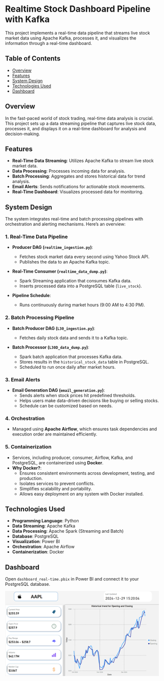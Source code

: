# Realtime Stock Dashboard Pipeline with Kafka

This project implements a real-time data pipeline that streams live stock market data using Apache Kafka, processes it, and visualizes the information through a real-time dashboard.

## Table of Contents

- [Overview](#overview)
- [Features](#features)
- [System Design](#system-design)
- [Technologies Used](#technologies-used)
- [Dashboard](#dashboard)

## Overview

In the fast-paced world of stock trading, real-time data analysis is crucial. This project sets up a data streaming pipeline that captures live stock data, processes it, and displays it on a real-time dashboard for analysis and decision-making.

## Features

- **Real-Time Data Streaming**: Utilizes Apache Kafka to stream live stock market data.
- **Data Processing**: Processes incoming data for analysis.
- **Batch Processing**: Aggregates and stores historical data for trend analysis.
- **Email Alerts**: Sends notifications for actionable stock movements.
- **Real-Time Dashboard**: Visualizes processed data for monitoring.

## System Design

The system integrates real-time and batch processing pipelines with orchestration and alerting mechanisms. Here’s an overview:

### 1. Real-Time Data Pipeline
- **Producer DAG (`realtime_ingestion.py`)**:
  - Fetches stock market data every second using Yahoo Stock API.
  - Publishes the data to an Apache Kafka topic.
  
- **Real-Time Consumer (`realtime_data_dump.py`)**:
  - Spark Streaming application that consumes Kafka data.
  - Inserts processed data into a PostgreSQL table (`live_stock`).

- **Pipeline Schedule**:
  - Runs continuously during market hours (9:00 AM to 4:30 PM).

### 2. Batch Processing Pipeline
- **Batch Producer DAG (`L30_ingestion.py`)**:
  - Fetches daily stock data and sends it to a Kafka topic.
  
- **Batch Processor (`L30D_data_dump.py`)**:
  - Spark batch application that processes Kafka data.
  - Stores results in the `historical_stock_data` table in PostgreSQL.
  - Scheduled to run once daily after market hours.

### 3. Email Alerts
- **Email Generation DAG (`email_generation.py`)**:
  - Sends alerts when stock prices hit predefined thresholds.
  - Helps users make data-driven decisions like buying or selling stocks.
  - Schedule can be customized based on needs.

### 4. Orchestration
- Managed using **Apache Airflow**, which ensures task dependencies and execution order are maintained efficiently.

### 5. Containerization
- Services, including producer, consumer, Airflow, Kafka, and PostgreSQL, are containerized using **Docker**.
- **Why Docker?**:
  - Ensures consistent environments across development, testing, and production.
  - Isolates services to prevent conflicts.
  - Simplifies scalability and portability.
  - Allows easy deployment on any system with Docker installed.

## Technologies Used

- **Programming Language**: Python
- **Data Streaming**: Apache Kafka
- **Data Processing**: Apache Spark (Streaming and Batch)
- **Database**: PostgreSQL
- **Visualization**: Power BI
- **Orchestration**: Apache Airflow
- **Containerization**: Docker

## Dashboard

Open `dashboard_real-time.pbix` in Power BI and connect it to your PostgreSQL database.

![Dashboard Preview](images/dashbaord.png "System Architecture Overview")

